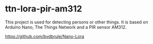 # ttn-lora-pir-am312


This project is used for detecting persons or other things. It is based on Arduino Nano, The Things Network and a PIR sensor AM312.
 
https://github.com/bvdbrule/Nano-Lora
